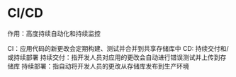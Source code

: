 # CI/CD
作用：高度持续自动化和持续监控

CI：应用代码的新更改会定期构建、测试并合并到共享存储库中
CD: 持续交付和/或持续部署
持续交付：指开发人员对应用的更改会自动进行错误测试并上传到存储库
持续部署：指自动将开发人员的更改从存储库发布到生产环境
